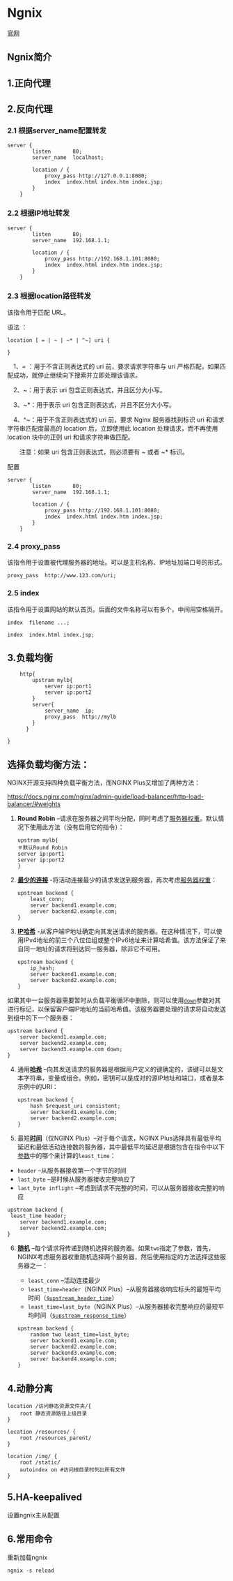 # <span style="text-align:center;">Ngnix</span>

[官网](https://docs.nginx.com/nginx/admin-guide)



## Ngnix简介

## 1.正向代理



## 2.反向代理

### 2.1 根据server_name配置转发

```
server {
        listen       80;
        server_name  localhost;

        location / {
            proxy_pass http://127.0.0.1:8080;
            index  index.html index.htm index.jsp;
        }
    }
```

### 2.2 根据IP地址转发

```
server {
        listen       80;
        server_name  192.168.1.1;

        location / {
            proxy_pass http://192.168.1.101:8080;
            index  index.html index.htm index.jsp;
        }
    }
```



### 2.3 根据location路径转发

该指令用于匹配 URL。

语法 ：

```
location [ = | ~ | ~* | ^~] uri {

}
```

　1、= ：用于不含正则表达式的 uri 前，要求请求字符串与 uri 严格匹配，如果匹配成功，就停止继续向下搜索并立即处理该请求。

　2、~：用于表示 uri 包含正则表达式，并且区分大小写。

　3、~*：用于表示 uri 包含正则表达式，并且不区分大小写。

　4、^~：用于不含正则表达式的 uri 前，要求 Nginx 服务器找到标识 uri 和请求字符串匹配度最高的 location 后，立即使用此 location 处理请求，而不再使用 location 块中的正则 uri 和请求字符串做匹配。

　　注意：如果 uri 包含正则表达式，则必须要有 ~ 或者 ~* 标识。

配置

```
server {
        listen       80;
        server_name  192.168.1.1;

        location / {
            proxy_pass http://192.168.1.101:8080;
            index  index.html index.htm index.jsp;
        }
    }
```

### 2.4 proxy_pass

该指令用于设置被代理服务器的地址。可以是主机名称、IP地址加端口号的形式。

```
proxy_pass  http://www.123.com/uri;
```

### 2.5 index

该指令用于设置网站的默认首页。后面的文件名称可以有多个，中间用空格隔开。

```
index  filename ...;
```

```
index  index.html index.jsp;
```



## 3.负载均衡

```
	http{
        upstram mylb{
            server ip:port1
            server ip:port2
        }
        server{
            server_name  ip;
            proxy_pass	http://mylb
        }
      }

}
```

## 选择负载均衡方法：

NGINX开源支持四种负载平衡方法，而NGINX Plus又增加了两种方法：

https://docs.nginx.com/nginx/admin-guide/load-balancer/http-load-balancer/#weights

1. **Round Robin** –请求在服务器之间平均分配，同时考虑了[服务器权重](https://docs.nginx.com/nginx/admin-guide/load-balancer/http-load-balancer/#weights)。默认情况下使用此方法（没有启用它的指令）：

	```
	upstram mylb{
	＃默认Round Robin 
	server ip:port1
	server ip:port2
	}
	```

2. [**最少的连接**](https://nginx.org/en/docs/http/ngx_http_upstream_module.html#least_conn) -将活动连接最少的请求发送到服务器，再次考虑[服务器权重](https://docs.nginx.com/nginx/admin-guide/load-balancer/http-load-balancer/#weights)：

	```
	upstream backend {
	    least_conn;
	    server backend1.example.com;
	    server backend2.example.com;
	}
	```

	

3. [**IP哈希**](https://nginx.org/en/docs/http/ngx_http_upstream_module.html#ip_hash) -从客户端IP地址确定向其发送请求的服务器。在这种情况下，可以使用IPv4地址的前三个八位位组或整个IPv6地址来计算哈希值。该方法保证了来自同一地址的请求将到达同一服务器，除非它不可用。

	```
	upstream backend {
	    ip_hash;
	    server backend1.example.com;
	    server backend2.example.com;
	}
	```

	

如果其中一台服务器需要暂时从负载平衡循环中删除，则可以使用[`down`](https://nginx.org/en/docs/http/ngx_http_upstream_module.html#down)参数对其进行标记，以保留客户端IP地址的当前哈希值。该服务器要处理的请求将自动发送到组中的下一个服务器：

```
upstream backend {
    server backend1.example.com;
    server backend2.example.com;
    server backend3.example.com down;
}
```



4. 通用[**哈希**](https://nginx.org/en/docs/http/ngx_http_upstream_module.html#hash) –向其发送请求的服务器是根据用户定义的键确定的，该键可以是文本字符串，变量或组合。例如，密钥可以是成对的源IP地址和端口，或者是本示例中的URI：

	```
	upstream backend {
	    hash $request_uri consistent;
	    server backend1.example.com;
	    server backend2.example.com;
	}
	```

5. 最短[**时间**](https://nginx.org/en/docs/http/ngx_http_upstream_module.html#least_time)（仅NGINX Plus）–对于每个请求，NGINX Plus选择具有最低平均延迟和最低活动连接数的服务器，其中最低平均延迟是根据包含在指令中以下[参数](https://nginx.org/en/docs/http/ngx_http_upstream_module.html#least_time)中的哪个来计算的`least_time`：

  - `header` –从服务器接收第一个字节的时间
  - `last_byte` –是时候从服务器接收完整响应了
  - `last_byte inflight` –考虑到请求不完整的时间，可以从服务器接收完整的响应

  ```
  upstream backend {
   least_time header;
      server backend1.example.com;
      server backend2.example.com;
  }
  ```

  

6. [**随机**](https://nginx.org/en/docs/http/ngx_http_upstream_module.html#random) –每个请求将传递到随机选择的服务器。如果`two`指定了参数，首先，NGINX考虑服务器权重随机选择两个服务器，然后使用指定的方法选择这些服务器之一：

	- `least_conn` –活动连接最少
	- `least_time=header`（NGINX Plus）–从服务器接收响应标头的最短平均时间（[`$upstream_header_time`](https://nginx.org/en/docs/http/ngx_http_upstream_module.html#var_upstream_header_time)）
	- `least_time=last_byte`（NGINX Plus）–从服务器接收完整响应的最短平均时间（[`$upstream_response_time`](https://nginx.org/en/docs/http/ngx_http_upstream_module.html#var_upstream_response_time)）

	```
	upstream backend {
	    random two least_time=last_byte;
	    server backend1.example.com;
	    server backend2.example.com;
	    server backend3.example.com;
	    server backend4.example.com;
	}
	```

	

## 4.动静分离

```
location /访问静态资源文件夹/{
	root 静态资源路径上级目录
}

location /resources/ {
	root /resources_parent/
}

location /img/ {
	root /static/
	autoindex on #访问根目录时列出所有文件
}
```



## 5.HA-keepalived

设置ngnix主从配置



## 6.常用命令

重新加载ngnix

```shell 
ngnix -s reload
```

